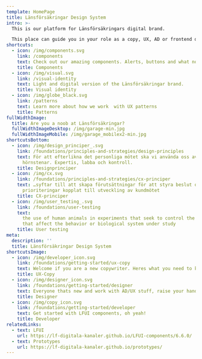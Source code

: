 ```yaml
---
template: HomePage
title: Länsförsäkringar Design System
intro: >-
  This is our platform for Länsförsäkringars digital brand. 

  This place can guide you in your role as a copy, UX, AD or frontend developer. Check out our components and visual identity or read more about UX-patterns.
shortcuts:
  - icon: /img/components.svg
    link: /components
    text: Check out our amazing components. Alerts, buttons and what not.
    title: Components
  - icon: /img/visual.svg
    link: /visual-identity
    text: Light and digital version of the Länsförsäkringar brand.
    title: Visual identity
  - icon: /img/globe_black.svg
    link: /patterns
    text: Learn more about how we work  with UX patterns
    title: Patterns
fullWidthImage:
  title: Are you a noob at Länsförsäkringar?
  fullWidthImageDesktop: /img/garage-min.jpg
  fullWidthImageMobile: /img/garage_mobilex2-min.jpg
shortcutsBottom:
  - icon: /img/design_principer_.svg
    link: /foundations/principles-and-strategies/design-principles
    text: För att efterlikna det personliga mötet ska vi använda oss av våra
      hörnstenar. Expertis, labba och kontroll.
    title: Designprinciper
  - icon: /img/cx.svg
    link: /foundations/principles-and-strategies/cx-principer
    text: …syftar till att skapa förutsättningar för att styra beslut och
      prioriteringar kopplat till utveckling av kundmötet
    title: CX-principer
  - icon: /img/user_testing_.svg
    link: /foundations/user-testing
    text:
      the use of human animals in experiments that seek to control the variables
      that affect the behavior or biological system under study
    title: User testing
meta:
  description: ''
  title: Länsförsäkringar Design System
shortcutsImage:
  - icon: /img/developer_icon.svg
    link: /foundations/getting-started/ux-copy
    text: Welcome if you are a new copywriter. Heres what you need to know.
    title: UX-Copy
  - icon: /img/designer_icon.svg
    link: /foundations/getting-started/designer
    text: Everyone thats new and work with AD/UX stuff, raise your hands.
    title: Designer
  - icon: /img/copy_icon.svg
    link: /foundations/getting-started/developer
    text: Get started with LFUI components, oh yeah!
    title: Developer
relatedLinks:
  - text: LFUI
    url: https://lf-digitala-kanaler.github.io/LFUI-components/6.6.0/
  - text: Prototypes
    url: https://lf-digitala-kanaler.github.io/prototypes/
---
```

